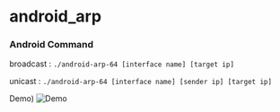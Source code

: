 # android_arp


### Android Command  

broadcast : `./android-arp-64 [interface name] [target ip]`  

unicast : `./android-arp-64 [interface name] [sender ip] [target ip]`
  

Demo)
![Demo](https://github.com/West-wise/android_arp/assets/105000701/9cfa1663-fa71-487e-9544-5ab154f83365)